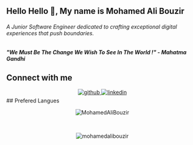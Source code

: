 
## Hello Hello 👋, My name is Mohamed Ali Bouzir
###### A Junior Software Engineer dedicated to crafting exceptional digital experiences that push boundaries.
##### "We Must Be The Change We Wish To See In The World !" - Mahatma Gandhi

## Connect with me  
<div align="center">
<a href="https://github.com/MohamedAliBouzir
" target="_blank">
<img src=https://img.shields.io/badge/github-%2324292e.svg?&style=for-the-badge&logo=github&logoColor=white alt=github style="margin-bottom: 5px;" />
</a>
<a href="https://www.linkedin.com/in/bouzir-mohamed-ali/" target="_blank">
<img src=https://img.shields.io/badge/linkedin-%231E77B5.svg?&style=for-the-badge&logo=linkedin&logoColor=white alt=linkedin style="margin-bottom: 5px;" />
</a>
<br>
</div>
## Prefered Langues
<div align="center">
<p><img src="https://github-readme-stats.vercel.app/api/top-langs?username=MohamedAliBouzir&show_icons=true&locale=en&layout=compact" alt="MohamedAliBouzir" /></p>
<br>
<p><img align="center" src="https://github-readme-streak-stats.herokuapp.com/?user=mohamedalibouzir&" alt="mohamedalibouzir" /></p>
</div> 


